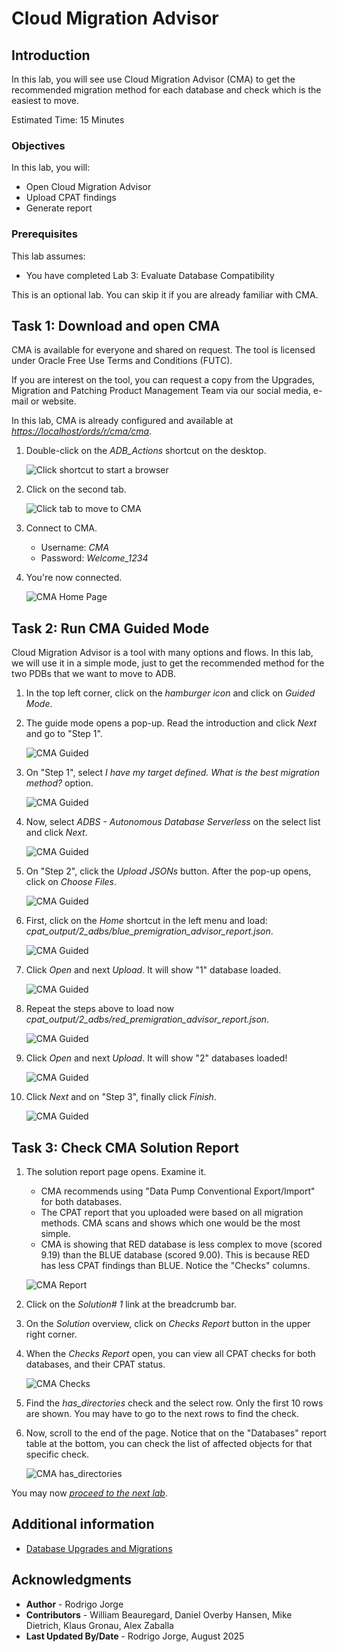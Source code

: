 # Cloud Migration Advisor

## Introduction

In this lab, you will see use Cloud Migration Advisor (CMA) to get the recommended migration method for each database and check which is the easiest to move.

Estimated Time: 15 Minutes

### Objectives

In this lab, you will:

* Open Cloud Migration Advisor
* Upload CPAT findings
* Generate report

### Prerequisites

This lab assumes:

* You have completed Lab 3: Evaluate Database Compatibility

This is an optional lab. You can skip it if you are already familiar with CMA.

## Task 1: Download and open CMA

CMA is available for everyone and shared on request. The tool is licensed under Oracle Free Use Terms and Conditions (FUTC).

If you are interest on the tool, you can request a copy from the Upgrades, Migration and Patching Product Management Team via our social media, e-mail or website.

In this lab, CMA is already configured and available at *[https://localhost/ords/r/cma/cma](https://localhost/ords/r/cma/cma)*.

1. Double-click on the *ADB_Actions* shortcut on the desktop.

    ![Click shortcut to start a browser](./images/cma-icon.png)

2. Click on the second tab.

    ![Click tab to move to CMA](./images/cma-tab.png)

3. Connect to CMA.
    
    * Username: *CMA*
    * Password: *Welcome\_1234*

4. You're now connected.

    ![CMA Home Page](./images/cma-home.png)

## Task 2: Run CMA Guided Mode

Cloud Migration Advisor is a tool with many options and flows. In this lab, we will use it in a simple mode, just to get the recommended method for the two PDBs that we want to move to ADB.

1. In the top left corner, click on the *hamburger icon* and click on *Guided Mode*.

2. The guide mode opens a pop-up. Read the introduction and click *Next* and go to "Step 1".

    ![CMA Guided](./images/cma-guided-1.png)

3. On "Step 1", select *I have my target defined. What is the best migration method?* option.

    ![CMA Guided](./images/cma-guided-2.png)

4. Now, select *ADBS - Autonomous Database Serverless* on the select list and click *Next*.

    ![CMA Guided](./images/cma-guided-3.png)

5. On "Step 2", click the *Upload JSONs* button. After the pop-up opens, click on *Choose Files*.

    ![CMA Guided](./images/cma-guided-4.png)

6. First, click on the *Home* shortcut in the left menu and load: *cpat\_output/2\_adbs/blue_premigration\_advisor\_report.json*.

    ![CMA Guided](./images/cma-guided-5.png)

7. Click *Open* and next *Upload*. It will show "1" database loaded.

    ![CMA Guided](./images/cma-guided-6.png)

8. Repeat the steps above to load now *cpat\_output/2\_adbs/red\_premigration\_advisor\_report.json*.

    ![CMA Guided](./images/cma-guided-7.png)

9. Click *Open* and next *Upload*. It will show "2" databases loaded!

    ![CMA Guided](./images/cma-guided-8.png)

10. Click *Next* and on "Step 3", finally click *Finish*.

    ![CMA Guided](./images/cma-guided-9.png)

## Task 3: Check CMA Solution Report

1. The solution report page opens. Examine it.

    * CMA recommends using "Data Pump Conventional Export/Import" for both databases.
    * The CPAT report that you uploaded were based on all migration methods. CMA scans and shows which one would be the most simple.
    * CMA is showing that RED database is less complex to move (scored 9.19) than the BLUE database (scored 9.00). This is because RED has less CPAT findings than BLUE. Notice the "Checks" columns.

    ![CMA Report](./images/cma-report.png)

2. Click on the *Solution# 1* link at the breadcrumb bar. 

3. On the *Solution* overview, click on *Checks Report* button in the upper right corner.

4. When the *Checks Report* open, you can view all CPAT checks for both databases, and their CPAT status. 

    ![CMA Checks](./images/cma-checks.png)

5. Find the *has_directories* check and the select row. Only the first 10 rows are shown. You may have to go to the next rows to find the check.

6. Now, scroll to the end of the page. Notice that on the "Databases" report table at the bottom, you can check the list of affected objects for that specific check.

    ![CMA has_directories](./images/cma-has_directories.png)

You may now [*proceed to the next lab*](#next).

## Additional information

* [Database Upgrades and Migrations](https://www.oracle.com/database/upgrades/)

## Acknowledgments

* **Author** - Rodrigo Jorge
* **Contributors** - William Beauregard, Daniel Overby Hansen, Mike Dietrich, Klaus Gronau, Alex Zaballa
* **Last Updated By/Date** - Rodrigo Jorge, August 2025
